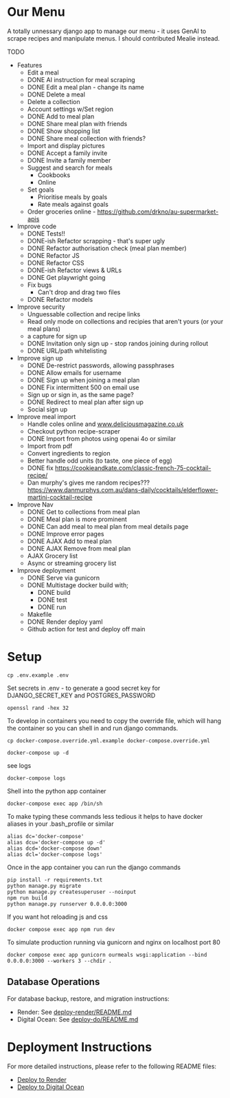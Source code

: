 # Our Menu

A totally unnessary django app to manage our menu - it uses GenAI to scrape recipes and manipulate menus.    I should contributed Mealie instead.

TODO
* Features
    * Edit a meal
    * DONE AI instruction for meal scraping
    * DONE Edit a meal plan - change its name
    * DONE Delete a meal
    * Delete a collection
    * Account settings w/Set region
    * DONE Add to meal plan
    * DONE Share meal plan with friends
    * DONE Show shopping list
    * DONE Share meal collection with friends?
    * Import and display pictures
    * DONE Accept a family invite
    * DONE Invite a family member
    * Suggest and search for meals 
        * Cookbooks
        * Online
    * Set goals
        * Prioritise meals by goals
        * Rate meals against goals
    * Order groceries online - https://github.com/drkno/au-supermarket-apis
* Improve code
    * DONE Tests!! 
    * DONE-ish Refactor scrapping - that's super ugly
    * DONE Refactor authorisation check (meal plan member)
    * DONE Refactor JS
    * DONE Refactor CSS
    * DONE-ish Refactor views & URLs
    * DONE Get playwright going
    * Fix bugs
        * Can't drop and drag two files
    * DONE Refactor models
* Improve security
    * Unguessable collection and recipe links
    * Read only mode on collections and recipies that aren't yours (or your meal plans)
    * a capture for sign up
    * DONE Invitation only sign up - stop randos joining during rollout 
    * DONE URL/path whitelisting
* Improve sign up
    * DONE De-restrict passwords, allowing passphrases
    * DONE Allow emails for username
    * DONE Sign up when joining a meal plan
    * DONE Fix intermittent 500 on email use
    * Sign up or sign in, as the same page? 
    * DONE Redirect to meal plan after sign up
    * Social sign up
* Improve meal import
    * Handle coles online and www.deliciousmagazine.co.uk 
    * Checkout python recipe-scraper
    * DONE Import from photos using openai 4o or similar
    * Import from pdf 
    * Convert ingredients to region
    * Better handle odd units (to taste, one piece of egg)
    * DONE fix https://cookieandkate.com/classic-french-75-cocktail-recipe/
    * Dan murphy's gives me random recipes??? https://www.danmurphys.com.au/dans-daily/cocktails/elderflower-martini-cocktail-recipe
* Improve Nav
    * DONE Get to collections from meal plan
    * DONE Meal plan is more prominent
    * DONE Can add meal to meal plan from meal details page
    * DONE Improve error pages
    * DONE AJAX Add to meal plan
    * DONE AJAX Remove from meal plan
    * AJAX Grocery list
    * Async or streaming grocery list
* Improve deployment
    * DONE Serve via gunicorn
    * DONE Multistage docker build with;
        * DONE build
        * DONE test
        * DONE run
    * Makefile
    * DONE Render deploy yaml
    * Github action for test and deploy off main


# Setup

```
cp .env.example .env
```

Set secrets in .env - to generate a good secret key for DJANGO_SECRET_KEY and POSTGRES_PASSWORD
```
openssl rand -hex 32
```

To develop in containers you need to copy the override file, which will hang the container so you can shell in and run django commands.

```
cp docker-compose.override.yml.example docker-compose.override.yml
```


```
docker-compose up -d
```

see logs
```
docker-compose logs
```

Shell into the python app container
```
docker-compose exec app /bin/sh
```

To make typing these commands less tedious it helps to have docker aliases in your .bash_profile or similar
```
alias dc='docker-compose'
alias dcu='docker-compose up -d'
alias dcd='docker-compose down'
alias dcl='docker-compose logs'
```

Once in the app container you can run the django commands
```
pip install -r requirements.txt
python manage.py migrate
python manage.py createsuperuser --noinput
npm run build
python manage.py runserver 0.0.0.0:3000
``` 

If you want hot reloading js and css
```
docker compose exec app npm run dev
```

To simulate production running via gunicorn and nginx on localhost port 80 
```
docker compose exec app gunicorn ourmeals wsgi:application --bind 0.0.0.0:3000 --workers 3 --chdir .
```

## Database Operations

For database backup, restore, and migration instructions:
- Render: See [deploy-render/README.md](deploy-render/README.md)
- Digital Ocean: See [deploy-do/README.md](deploy-do/README.md)

# Deployment Instructions

For more detailed instructions, please refer to the following README files:

- [Deploy to Render](deploy-render/README.md)
- [Deploy to Digital Ocean](deploy-do/README.md)
